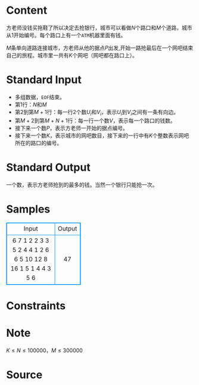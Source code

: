 
# Content

方老师没钱买拖鞋了所以决定去抢银行，城市可以看做$N$个路口和$M$个道路，城市从$1$开始编号。每个路口上有一个`ATM`机器里面有钱。

$M$条单向道路连接城市，方老师从他的据点$P$出发,开始一路抢最后在一个网吧结束自己的旅程。城市里一共有$K$个网吧（网吧都在路口上）。

# Standard Input

* 多组数据，`EOF`结束。
* 第$1$行：$N$和$M$
* 第$2$到第$M+1$行：每一行$2$个数$U_i$和$V_i$，表示$U_i$到$V_i$之间有一条有向边。
* 第$M+2$到第$M+N+1$行：每一行一个数$V$，表示每一个路口的钱数。
* 接下来一个数$P$，表示方老师一开始的据点编号。
* 接下来一个数$K$，表示城市的网吧数目，接下来的一行中有$K$个整数表示网吧所在的路口的编号。

# Standard Output

一个数，表示方老师抢到的最多的钱。当然一个银行只能抢一次。

# Samples

<style>
        table,table tr th, table tr td { border:1px solid #0094ff; }
        table { width: 200px; min-height: 25px; line-height: 25px; text-align: center; border-collapse: collapse;}   
    </style>
<table>
	<tr>
		<td>Input</td>
		<td>Output</td>
	</tr>
<tr><td>6 7 
1 2 
2 3 
3 5 
2 4 
4 1 
2 6 
6 5 
10 
12 
8 
16 
1 
5 
1 
4 
4 3 5 6</td><td>47</td></tr></table>


# Constraints



# Note

$K \leq N\leq 100000$，$M\leq 300000$

# Source


